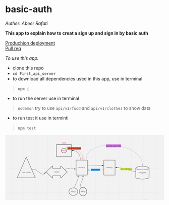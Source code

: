 # basic-auth


*Auther: Abeer Rafati*

**This app to explain how to creat a sign up and sign in by basic auth**   

[Produchion deployment](https://class04.herokuapp.com/)    
[Pull req](https://github.com/AbeerAl-Rafati/api-server/pull/2)   



*To use this app:*
- clone this repo  
- `cd First_api_server` 
- to download all dependencies used in this app, use in terminal 
> `npm i` 
- to run the server use in terminal  
> `nodemon` 
> try to use `api/v1/food` and `api/v1/clothes` to show data
- to run test it use in termintl 
> `npm test`    




![image](assets/lab6.PNG)